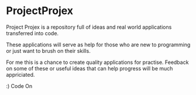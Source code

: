 ProjectProjex
=============

Project Projex is a repository full of ideas and real world applications transferred into code.

These applications will serve as help for those who are new to programming or just want to brush on their skills.

For me this is a chance to create quality applications for practise. Feedback on some of these or useful ideas that can help progress will be much appriciated.

:) Code On

